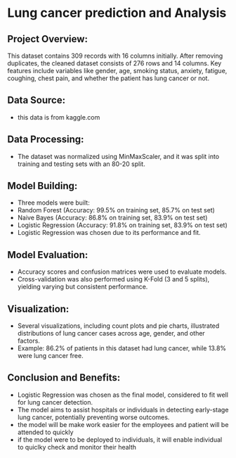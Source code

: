 # Lung cancer prediction and Analysis
## Project  Overview:
This dataset contains 309 records with 16 columns initially.
After removing duplicates, the cleaned dataset consists of 276 rows and 14 columns.
Key features include variables like gender, age, smoking status, anxiety, fatigue, coughing, chest pain, and whether the patient has lung cancer or not.

## Data Source:
- this data is from kaggle.com

## Data Processing:
- The dataset was normalized using MinMaxScaler, and it was split into training and testing sets with an 80-20 split.

## Model Building:[]()
- Three models were built:
- Random Forest (Accuracy: 99.5% on training set, 85.7% on test set)
-	Naive Bayes (Accuracy: 86.8% on training set, 83.9% on test set)
- Logistic Regression (Accuracy: 91.8% on training set, 83.9% on test set)
- Logistic Regression was chosen due to its performance and fit.
  
## Model Evaluation:
- Accuracy scores and confusion matrices were used to evaluate models.
- Cross-validation was also performed using K-Fold (3 and 5 splits), yielding varying but consistent performance.

## Visualization:
-	Several visualizations, including count plots and pie charts, illustrated distributions of lung cancer cases across age, gender, and other factors.
-	Example: 86.2% of patients in this dataset had lung cancer, while 13.8% were lung cancer free.
  ![]()
 	![]()
  
## Conclusion and Benefits:
- Logistic Regression was chosen as the final model, considered to fit well for lung cancer detection.
-	The model aims to assist hospitals or individuals in detecting early-stage lung cancer, potentially preventing worse outcomes.
-	the model will be make work easier for the employees and patient will be attended to quickly
-	if the model were to be deployed to individuals, it will enable individual to quiclky check and monitor their health
  

